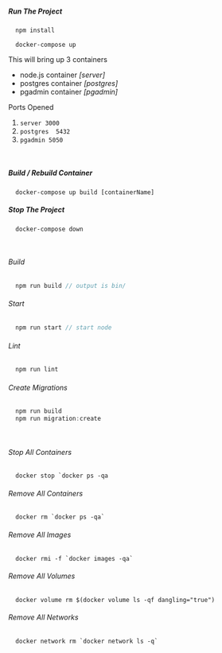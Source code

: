 
##### Run The Project
```js
  npm install
```

``` docker
  docker-compose up
``` 

This will bring up 3 containers 
* node.js container *[server]*
* postgres container *[postgres]*
* pgadmin container *[pgadmin]*

Ports Opened
 1. ``` server 3000 ```
 1. ``` postgres  5432 ```
 1. ``` pgadmin 5050 ```

&nbsp;

##### Build / Rebuild Container
``` docker
  docker-compose up build [containerName]
``` 

##### Stop The Project
``` docker
  docker-compose down
``` 

&nbsp;

###### Build
```js
  npm run build // output is bin/
```

###### Start
```js
  npm run start // start node
```

###### Lint
```js
  npm run lint
```

###### Create Migrations
```js
  npm run build
  npm run migration:create
```


&nbsp;


###### Stop All Containers
``` docker
  docker stop `docker ps -qa
```

###### Remove All Containers
``` docker
  docker rm `docker ps -qa`
```

###### Remove All Images
``` docker
  docker rmi -f `docker images -qa`
```

###### Remove All Volumes
``` docker
  docker volume rm $(docker volume ls -qf dangling="true")
```

###### Remove All Networks
``` docker
  docker network rm `docker network ls -q`
```